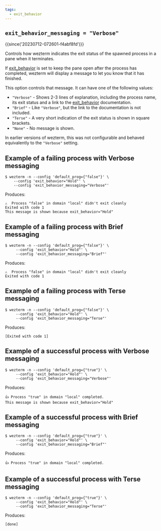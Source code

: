 ```yaml
---
tags:
  - exit_behavior
---
```

## `exit_behavior_messaging = "Verbose"`

{{since('20230712-072601-f4abf8fd')}}

Controls how wezterm indicates the exit status of the spawned process
in a pane when it terminates.

If [exit_behavior](exit_behavior.md) is set to keep the pane open after
the process has completed, wezterm will display a message to let you
know that it has finished.

This option controls that message.  It can have one of the following
values:

* `"Verbose"` - Shows 2-3 lines of explanation, including the process name, its exit status and a link to the [exit_behavior](exit_behavior.md) documentation.
* `"Brief"` - Like `"Verbose"`, but the link to the documentation is not included.
* `"Terse"` - A very short indication of the exit status is shown in square brackets.
* `"None"` - No message is shown.

In earlier versions of wezterm, this was not configurable and behaved equivalently
to the `"Verbose"` setting.

## Example of a failing process with Verbose messaging

```console
$ wezterm -n --config 'default_prog={"false"}' \
    --config 'exit_behavior="Hold"' \
    --config 'exit_behavior_messaging="Verbose"'
```

Produces:

```
⚠️  Process "false" in domain "local" didn't exit cleanly
Exited with code 1
This message is shown because exit_behavior="Hold"
```

## Example of a failing process with Brief messaging

```console
$ wezterm -n --config 'default_prog={"false"}' \
     --config 'exit_behavior="Hold"' \
     --config 'exit_behavior_messaging="Brief"'
```

Produces:

```
⚠️  Process "false" in domain "local" didn't exit cleanly
Exited with code 1
```

## Example of a failing process with Terse messaging

```console
$ wezterm -n --config 'default_prog={"false"}' \
     --config 'exit_behavior="Hold"' \
     --config 'exit_behavior_messaging="Terse"'
```

Produces:

```
[Exited with code 1]
```

## Example of a successful process with Verbose messaging

```console
$ wezterm -n --config 'default_prog={"true"}' \
     --config 'exit_behavior="Hold"' \
     --config 'exit_behavior_messaging="Verbose"'
```

Produces:

```
👍 Process "true" in domain "local" completed.
This message is shown because exit_behavior="Hold"
```

## Example of a successful process with Brief messaging

```console
$ wezterm -n --config 'default_prog={"true"}' \
     --config 'exit_behavior="Hold"' \
     --config 'exit_behavior_messaging="Brief"'
```

Produces:

```
👍 Process "true" in domain "local" completed.
```

## Example of a successful process with Terse messaging

```console
$ wezterm -n --config 'default_prog={"true"}' \
     --config 'exit_behavior="Hold"' \
     --config 'exit_behavior_messaging="Terse"'
```

Produces:

```
[done]
```
